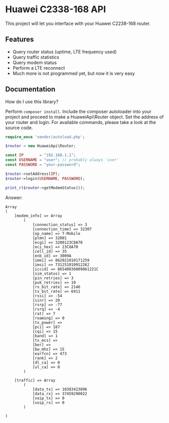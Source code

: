# Huawei C2338-168 API

This project will let you interface with your Huawei C2238-168 router.

## Features

 - Query router status (uptime, LTE frequency used)
 - Query traffic statistics
 - Query modem status
 - Perform a LTE reconnect
 - Much more is not programmed yet, but now it is very easy

## Documentation

How do I use this library?

Perform `composer install`. Include the composer autoloader into your project and proceed to make a HuaweiApi\Router object. Set the address of your router and login. For available commands, please take a look at the source code.

```php
require_once 'vendor/autoload.php';

$router = new HuaweiApi\Router;

const IP       = "192.168.1.1";
const USERNAME = "user"; // probably always 'user'
const PASSWORD = "your-password";

$router->setAddress(IP);
$router->login(USERNAME, PASSWORD);

print_r($router->getModemStatus());
```

Answer:

```
Array
(
    [modem_info] => Array
        (
            [connection_status] => 3
            [connection_time] => 32307
            [op_name] => T-Mobile
            [plmn] => 32001
            [ecgi] => 3200123C8A70
            [eci_hex] => 23C8A70
            [cell_id] => 35
            [enb_id] => 3009A
            [imei] => 862021010171259
            [imsi] => 731251010912262
            [iccid] => 86540036009861221C
            [sim_status] => 1
            [pin_retries] => 3
            [puk_retries] => 10
            [rx_bit_rate] => 2146
            [tx_bit_rate] => 6911
            [rssi] => -54
            [sinr] => 20
            [rsrp] => -77
            [rsrq] => -4
            [rat] => 7
            [roaming] => 0
            [tx_power] => 
            [pci] => 187
            [cqi] => 15
            [band] => 1
            [tx_mcs] => 
            [ber] => 
            [bw_mhz] => 15
            [earfcn] => 473
            [rank] => 2
            [dl_ca] => 0
            [ul_ca] => 0
        )

    [traffic] => Array
        (
            [data_tx] => 10383423896
            [data_rx] => 37459290022
            [voip_tx] => 0
            [voip_rx] => 0
        )

)
```